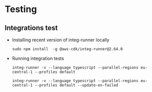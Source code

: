 # Testing

## Integrations test

- Installing recent version of integ-runner locally
  
  ```shell
  sudo npm install  -g @aws-cdk/integ-runner@2.64.0
  ```

- Running integration tests
  
  ```shell
  integ-runner -v --language typescript --parallel-regions eu-central-1 --profiles default
  ```

  ```shell
  integ-runner -v --language typescript --parallel-regions eu-central-1 --profiles default --update-on-failed
  ```
